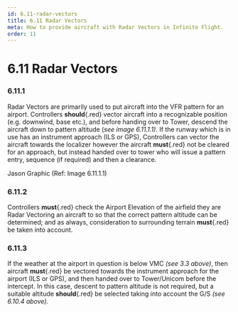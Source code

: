 ```yaml
---
id: 6.11-radar-vectors
title: 6.11 Radar Vectors
meta: How to provide aircraft with Radar Vectors in Infinite Flight.
order: 11
---
```


# 6.11  Radar Vectors

 

### 6.11.1    

Radar Vectors are primarily used to put aircraft into the VFR pattern for an airport. Controllers **should**{.red} vector aircraft into a recognizable position (e.g. downwind, base etc.), and before handing over to Tower, descend the aircraft down to pattern altitude (*see image 6.11.1.1)*. If the runway which is in use has an instrument approach (ILS or GPS), Controllers can vector the aircraft towards the localizer however the aircraft **must**{.red} not be cleared for an approach, but instead handed over to tower who will issue a pattern entry, sequence (if required) and then a clearance.



Jason Graphic (Ref: Image 6.11.1.1)

 

### 6.11.2    

Controllers **must**{.red} check the Airport Elevation of the airfield they are Radar Vectoring an aircraft to so that the correct pattern altitude can be determined; and as always, consideration to surrounding terrain **must**{.red} be taken into account.



### 6.11.3    

If the weather at the airport in question is below VMC *(see 3.3 above)*, then aircraft **must**{.red} be vectored towards the instrument approach for the airport (ILS or GPS), and then handed over to Tower/Unicom before the intercept. In this case, descent to pattern altitude is not required, but a suitable altitude **should**{.red} be selected taking into account the G/S *(see 6.10.4 above).*

 